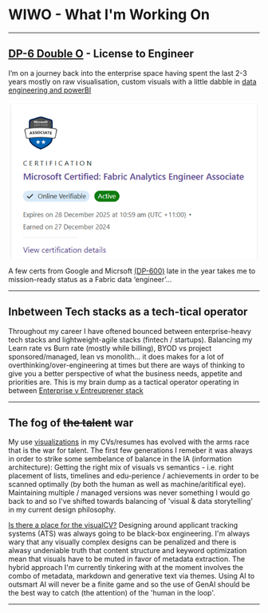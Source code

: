 # WIWO - What I'm Working On
---
## [DP-6 Double O](https://learn.microsoft.com/en-au/users/basilrakawi/credentials/certification/fabric-analytics-engineer-associate?tab=credentials-tab) - License to Engineer
I’m on a journey back into the enterprise space having spent the last 2-3 years mostly on raw visualisation, custom visuals with a little dabble in [data engineering and powerBI](/powerbiEmbedded.md)

<img src="images/dp600.png?raw=true">

A few certs from Google and Micrsoft [(DP-600)](https://learn.microsoft.com/en-us/credentials/certifications/resources/study-guides/dp-600) late in the year takes me to mission-ready status as a Fabric data ‘engineer’...

---

## Inbetween Tech stacks as a tech-tical operator

Throughout my career I have oftened bounced between enterprise-heavy tech stacks and lightweight-agile stacks (fintech / startups). Balancing my Learn rate vs Burn rate (mostly while billing), BYOD vs project sponsored/managed, lean vs monolith... it does makes for a lot of overthinking/over-engineering at times but there are ways of thinking to give you a better perspective of what the business needs, appetite and priorities are. This is my brain dump as a tactical operator operating in between [Enterprise v Entreuprener stack](/techstack)

---

## The fog of ~~the talent~~ war
My use [visualizations](/pastCV) in my CVs/resumes has evolved with the arms race that is the war for talent. The first few generations I remeber it was always in order to strike some sembelance of balance in the IA (information architecture): Getting the right mix of visuals vs semantics - i.e. right placement of lists, timelines and edu-perience / achievements in order to be scanned optimally (by both the human as well as machine/aritifical eye). Maintaining multiple / managed versions was never something I would go back to and so I've shifted towards balancing of 'visual & data storytelling' in my current design philosophy. 

[Is there a place for the visualCV?](/visualCV)
Designing around applicant tracking systems (ATS) was always going to be black-box engineering. I'm always wary that any visually complex designs can be penalized and there is alwasy undeniable truth that content structure and keyword optimization mean that visuals have to be muted in favor of metadata extraction. The hybrid approach I'm currently tinkering with at the moment involves the combo of metadata, markdown and generative text via themes. Using AI to outsmart AI will never be a finite game and so the use of GenAI should be the best way to catch (the attention) of the 'human in the loop'.

---

<!-- 
## AI-Enhanced Knowledge Mapping
[Notebooks, Mindmaps & Journals](/kb)
The last 3 years of bullet journalling, PARA method, GTD
My imagined ideal for notes / knowledge base would probably work like Google Maps - toggle the layers (outline, tags, color etc), go back and timeline across moments of activity as well as suggesting where to go and how to get there. but also provide some sort of cognition of whats active or high value. One valueable discovery of AI use for me this year was in guided learning. Having chatGPT help me understand concepts, clarify suspicion of confusion

[managed workspaces](/managedmeta)
If I had the talent to make stuff in 3D, human factors design or HCI (Human-Computer Interaction) would be where I'd shift my life work towards. I remember obsessing over well-designed/pro gaming controllers which i consider to be collectible art pieces in itself. The perfect HOTAS (Hands-On Throttle and Stick) is always on the back of my mind when it comes to how to optimize the pro-human and the computer interface. I've always tried to dissect what "good flow" is fundamentally all about. My longtime mouse of 3 years, the Logitech M720 for example was only recently replaced by the G502X, at first in part to a belief that its gaming pedigree and current stabilution (stabilized evolution) would mean that every button position on the G502X would have been re-iterated and refined by countless gaming deaths (and wins). Each iteration would be incremental from this point forward and so I thought lets see what chords this instrument can play if I max out on the macros and tooling - autohotkey.

---

-->

<!-- <p style="font-size:11px">Page template forked from <a href="https://github.com/evanca/quick-portfolio">evanca</a></p> -->
